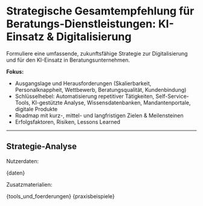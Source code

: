 # Strategische Gesamtempfehlung für Beratungs-Dienstleistungen: KI-Einsatz & Digitalisierung

Formuliere eine umfassende, zukunftsfähige Strategie zur Digitalisierung und für den KI-Einsatz in Beratungsunternehmen.

**Fokus:**
- Ausgangslage und Herausforderungen (Skalierbarkeit, Personalknappheit, Wettbewerb, Beratungsqualität, Kundenbindung)
- Schlüsselhebel: Automatisierung repetitiver Tätigkeiten, Self-Service-Tools, KI-gestützte Analyse, Wissensdatenbanken, Mandantenportale, digitale Produkte
- Roadmap mit kurz-, mittel- und langfristigen Zielen & Meilensteinen
- Erfolgsfaktoren, Risiken, Lessons Learned

---

## Strategie-Analyse

Nutzerdaten:

{daten}

Zusatzmaterialien:

{tools_und_foerderungen}
{praxisbeispiele}
